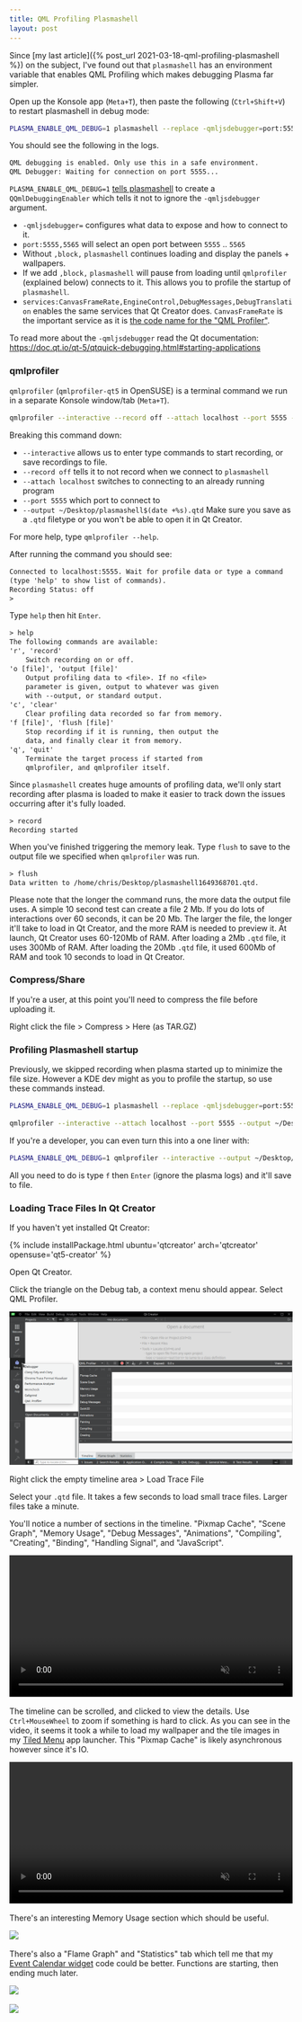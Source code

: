 ```yaml
---
title: QML Profiling Plasmashell
layout: post
---
```


Since [my last article]({% post_url 2021-03-18-qml-profiling-plasmashell %}) on the subject, I've found out that `plasmashell` has an environment variable that enables QML Profiling which makes debugging Plasma far simpler.


Open up the Konsole app (`Meta+T`), then paste the following (`Ctrl+Shift+V`) to restart plasmashell in debug mode:

```bash
PLASMA_ENABLE_QML_DEBUG=1 plasmashell --replace -qmljsdebugger=port:5555,5565,services:CanvasFrameRate,EngineControl,DebugMessages,DebugTranslation
```

You should see the following in the logs.

```
QML debugging is enabled. Only use this in a safe environment.
QML Debugger: Waiting for connection on port 5555...
```

`PLASMA_ENABLE_QML_DEBUG=1` [tells plasmashell](https://invent.kde.org/plasma/plasma-workspace/-/blame/master/shell/main.cpp#L58-62) to create a `QQmlDebuggingEnabler` which tells it not to ignore the `-qmljsdebugger` argument.

* `-qmljsdebugger=` configures what data to expose and how to connect to it.
* `port:5555,5565` will select an open port between `5555` .. `5565`
* Without `,block,` `plasmashell` continues loading and display the panels + wallpapers.
* If we add `,block,` `plasmashell` will pause from loading until `qmlprofiler` (explained below) connects to it. This allows you to profile the startup of `plasmashell`.
* `services:CanvasFrameRate,EngineControl,DebugMessages,DebugTranslation` enables the same services that Qt Creator does. `CanvasFrameRate` is the important service as it is [the code name for the "QML Profiler"](https://github.com/qt/qtdeclarative/blob/784c62441333de8d13d31c719ac01e6096247c01/src/qml/debugger/qqmldebugserviceinterfaces.cpp#L47).

To read more about the `-qmljsdebugger` read the Qt documentation:  
<https://doc.qt.io/qt-5/qtquick-debugging.html#starting-applications>

### qmlprofiler

`qmlprofiler` (`qmlprofiler-qt5` in OpenSUSE) is a terminal command we run in a separate Konsole window/tab (`Meta+T`).

```bash
qmlprofiler --interactive --record off --attach localhost --port 5555 --output ~/Desktop/plasmashell$(date +%s).qtd
```

Breaking this command down:

* `--interactive` allows us to enter type commands to start recording, or save recordings to file.
* `--record off` tells it to not record when we connect to `plasmashell`
* `--attach localhost` switches to connecting to an already running program
* `--port 5555` which port to connect to
* `--output ~/Desktop/plasmashell$(date +%s).qtd` Make sure you save as a `.qtd` filetype or you won't be able to open it in Qt Creator.

For more help, type `qmlprofiler --help`.

After running the command you should see:

```
Connected to localhost:5555. Wait for profile data or type a command (type 'help' to show list of commands).
Recording Status: off
> 
```

Type `help` then hit `Enter`.

```
> help
The following commands are available:
'r', 'record'
    Switch recording on or off.
'o [file]', 'output [file]'
    Output profiling data to <file>. If no <file>
    parameter is given, output to whatever was given
    with --output, or standard output.
'c', 'clear'
    Clear profiling data recorded so far from memory.
'f [file]', 'flush [file]'
    Stop recording if it is running, then output the
    data, and finally clear it from memory.
'q', 'quit'
    Terminate the target process if started from
    qmlprofiler, and qmlprofiler itself.
```

Since `plasmashell` creates huge amounts of profiling data, we'll only start recording after plasma is loaded to make it easier to track down the issues occurring after it's fully loaded.

```
> record
Recording started
```

When you've finished triggering the memory leak. Type `flush` to save to the output file we specified when `qmlprofiler` was run.

```
> flush
Data written to /home/chris/Desktop/plasmashell1649368701.qtd.
```

Please note that the longer the command runs, the more data the output file uses. A simple 10 second test can create a file 2 Mb. If you do lots of interactions over 60 seconds, it can be 20 Mb. The larger the file, the longer it'll take to load in Qt Creator, and the more RAM is needed to preview it. At launch, Qt Creator uses 60-120Mb of RAM. After loading a 2Mb `.qtd` file, it uses 300Mb of RAM. After loading the 20Mb `.qtd` file, it used 600Mb of RAM and took 10 seconds to load in Qt Creator.

### Compress/Share

If you're a user, at this point you'll need to compress the file before uploading it.

Right click the file > Compress > Here (as TAR.GZ)

### Profiling Plasmashell startup

Previously, we skipped recording when plasma started up to minimize the file size. However a KDE dev might as you to profile the startup, so use these commands instead.

```bash
PLASMA_ENABLE_QML_DEBUG=1 plasmashell --replace -qmljsdebugger=port:5555,5565,block,services:CanvasFrameRate,EngineControl,DebugMessages,DebugTranslation
```

```bash
qmlprofiler --interactive --attach localhost --port 5555 --output ~/Desktop/plasmashell$(date +%s).qtd
```

If you're a developer, you can even turn this into a one liner with:

```bash
PLASMA_ENABLE_QML_DEBUG=1 qmlprofiler --interactive --output ~/Desktop/plasmashell$(date +%s).qtd plasmashell --replace
```

All you need to do is type `f` then `Enter` (ignore the plasma logs) and it'll save to file.

### Loading Trace Files In Qt Creator

If you haven't yet installed Qt Creator:

{% include installPackage.html
	ubuntu='qtcreator'
	arch='qtcreator'
	opensuse='qt5-creator'
%}

Open Qt Creator.

Click the triangle on the Debug tab, a context menu should appear. Select QML Profiler.

![](/pic/2022-04-07___19-28-40.png)

Right click the empty timeline area > Load Trace File

Select your `.qtd` file. It takes a few seconds to load small trace files. Larger files take a minute.

You'll notice a number of sections in the timeline. "Pixmap Cache", "Scene Graph", "Memory Usage", "Debug Messages", "Animations", "Compiling", "Creating", "Binding", "Handling Signal", and "JavaScript".

<video src="/vid/screen-2021-03-18_20.46.41.mp4" width="100%" autoplay loop muted controls></video>

The timeline can be scrolled, and clicked to view the details. Use `Ctrl+MouseWheel` to zoom if something is hard to click. As you can see in the video, it seems it took a while to load my wallpaper and the tile images in my [Tiled Menu](https://store.kde.org/p/1160672/) app launcher. This "Pixmap Cache" is likely asynchronous however since it's IO.

<video src="/vid/screen-2021-03-18_20.41.38.mp4" width="100%" autoplay loop muted controls></video>

There's an interesting Memory Usage section which should be useful.

![](/pic/2021-03-18___20-56-29.png)

There's also a "Flame Graph" and "Statistics" tab which tell me that my [Event Calendar widget](https://store.kde.org/p/998901/) code could be better. Functions are starting, then ending much later.

![](/pic/2021-03-18___20-42-22.png)

![](/pic/2021-03-18___20-43-13.png)
